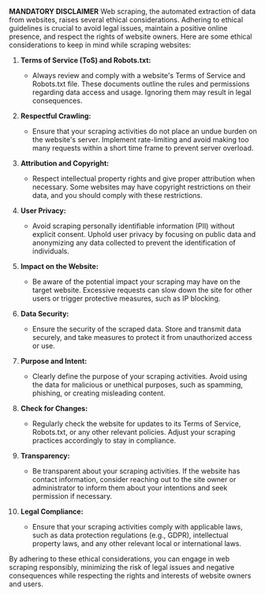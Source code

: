 **MANDATORY DISCLAIMER**
Web scraping, the automated extraction of data from websites, raises several ethical considerations. Adhering to ethical guidelines is crucial to avoid legal issues, maintain a positive online presence, and respect the rights of website owners. Here are some ethical considerations to keep in mind while scraping websites:

1. **Terms of Service (ToS) and Robots.txt:**
   - Always review and comply with a website's Terms of Service and Robots.txt file. These documents outline the rules and permissions regarding data access and usage. Ignoring them may result in legal consequences.

2. **Respectful Crawling:**
   - Ensure that your scraping activities do not place an undue burden on the website's server. Implement rate-limiting and avoid making too many requests within a short time frame to prevent server overload.

3. **Attribution and Copyright:**
   - Respect intellectual property rights and give proper attribution when necessary. Some websites may have copyright restrictions on their data, and you should comply with these restrictions.

4. **User Privacy:**
   - Avoid scraping personally identifiable information (PII) without explicit consent. Uphold user privacy by focusing on public data and anonymizing any data collected to prevent the identification of individuals.

5. **Impact on the Website:**
   - Be aware of the potential impact your scraping may have on the target website. Excessive requests can slow down the site for other users or trigger protective measures, such as IP blocking.

6. **Data Security:**
   - Ensure the security of the scraped data. Store and transmit data securely, and take measures to protect it from unauthorized access or use.

7. **Purpose and Intent:**
   - Clearly define the purpose of your scraping activities. Avoid using the data for malicious or unethical purposes, such as spamming, phishing, or creating misleading content.

8. **Check for Changes:**
   - Regularly check the website for updates to its Terms of Service, Robots.txt, or any other relevant policies. Adjust your scraping practices accordingly to stay in compliance.

9. **Transparency:**
   - Be transparent about your scraping activities. If the website has contact information, consider reaching out to the site owner or administrator to inform them about your intentions and seek permission if necessary.

10. **Legal Compliance:**
    - Ensure that your scraping activities comply with applicable laws, such as data protection regulations (e.g., GDPR), intellectual property laws, and any other relevant local or international laws.

By adhering to these ethical considerations, you can engage in web scraping responsibly, minimizing the risk of legal issues and negative consequences while respecting the rights and interests of website owners and users.
